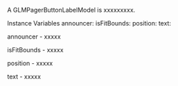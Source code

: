A GLMPagerButtonLabelModel is xxxxxxxxx.Instance Variables	announcer:		<Object>	isFitBounds:		<Object>	position:		<Object>	text:		<Object>announcer	- xxxxxisFitBounds	- xxxxxposition	- xxxxxtext	- xxxxx